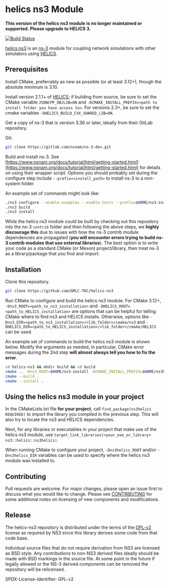 # helics ns3 Module

**This version of the helics ns3 module is no longer maintained or supported. Please upgrade to HELICS 3.**

[![Build Status](https://github.com/GMLC-TDC/helics-ns3/actions/workflows/ci.yml/badge.svg?branch=main)](https://github.com/GMLC-TDC/helics-ns3/actions/workflows/ci.yml)

[helics ns3](https://github.com/GMLC-TDC/helics-ns3) is an [ns-3](https://www.nsnam.org/) module for coupling network simulations with other simulators using [HELICS](https://www.helics.org/).

## Prerequisites

Install CMake, preferrably as new as possible (or at least 3.12+), though the absolute minimum is 3.10.

Install version 2.1.1+ of [HELICS](https://github.com/GMLC-TDC/HELICS); if building from source, be sure to set the CMake variable `JSONCPP_OBJLIB=ON` and `-DCMAKE_INSTALL_PREFIX=<path to install folder you have access to>`.
For versions 2.3+,  be sure to set the cmake variables `-DHELICS_BUILD_CXX_SHARED_LIB=ON`.

Get a copy of ns-3 that is version 3.36 or later, ideally from their GitLab repository.

Git:
```bash
git clone https://gitlab.com/nsnam/ns-3-dev.git
```

Build and install ns-3. See [https://www.nsnam.org/docs/tutorial/html/getting-started.html](https://www.nsnam.org/docs/tutorial/html/getting-started.html) for details on using their wrapper script. Options you should probably set during the configure step include `--prefix=<install_path>` to install ns-3 to a non-system folder. 

An example set of commands might look like:
```bash
./ns3 configure --enable-examples --enable-tests --prefix=$HOME/ns3-install
./ns3 build
./ns3 install
```
While the helics ns3 module could be built by checking out this repository into the ns-3 `contrib` folder and then following the above steps, we **highly discourage this** due to issues with how the ns-3 contrib module dependencies are propagated (**you will encounter errors trying to build ns-3 contrib modules that use external libraries**).
The best option is to write your code as a standard CMake (or Meson) project/library, then treat ns-3 as a library/package that you find and import.

## Installation

Clone this repository.

```bash
git clone https://github.com/GMLC-TDC/helics-ns3
```

Run CMake to configure and build the helics ns3 module. For CMake 3.12+,
`-Dns3_ROOT=<path_to_ns3_installation>` and `-DHELICS_ROOT=<path_to_HELICS_installation>` are options
that can be helpful for telling CMake where to find ns3 and HELICS installs. Otherwise, options like
`-Dns3_DIR=<path_to_ns3_installation>/<lib_folder>/cmake/ns3` and
`-DHELICS_DIR=<path_to_HELICS_installation>/<lib_folder>/cmake/HELICS` can be used.

An example set of commands to build the helics ns3 module is shown below. Modify the arguments as needed,
in particular, CMake error messages during the 2nd step **will almost always tell you how to fix the error**.

```bash
cd helics-ns3 && mkdir build && cd build
cmake .. -Dns3_ROOT=$HOME/ns3-install -DCMAKE_INSTALL_PREFIX=$HOME/ns3helics-install
cmake --build .
cmake --install .
```

## Using the helics ns3 module in your project

In the CMakeLists.txt file **for your project**, call `find_package(ns3helics REQUIRED)` to import
the library you compiled in the previous step. This will also try to locate the ns3 and HELICS
dependencies.

Next, for any libraries or executables in your project that make use of the helics ns3 module,
use `target_link_libraries(<your_exe_or_library> ns3::helics::ns3helics)`.

When running CMake to configure your project, `-Dns3helics_ROOT` and/or `-Dns3helics_DIR`
variables can be used to specify where the helics ns3 module was installed to.

## Contributing
Pull requests are welcome. For major changes, please open an issue first to discuss what you would like to change.  Please see [CONTRIBUTING](./CONTRIBUTING.md) for some additional notes on licensing of new components and modifications.  

## Release
The helics-ns3 repository is distributed under the terms of the [GPL-v2](LICENSE) license as required by NS3 since this library derives some code from that code base.

Individual source files that do not require derivation from NS3 are licensed as BSD style.  Any contributions to non-NS3 derived files ideally should be made with BSD markings in the source file.
At some point in the future if legally allowed or the NS-3 derived components can be removed the repository will be relicensed.  

SPDX-License-Identifier: GPL-v2
